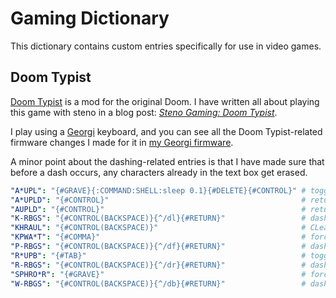 # Gaming Dictionary

This dictionary contains custom entries specifically for use in video games.

## Doom Typist

[Doom Typist][] is a mod for the original Doom. I have written all about playing
this game with steno in a blog post: _[Steno Gaming: Doom Typist][]_.

I play using a [Georgi][] keyboard, and you can see all the Doom Typist-related
firmware changes I made for it in [my Georgi firmware][].

A minor point about the dashing-related entries is that I have made sure that
before a dash occurs, any characters already in the text box get erased.

```yaml
"A*UPL": "{#GRAVE}{:COMMAND:SHELL:sleep 0.1}{#DELETE}{#CONTROL}" # toggle AUtoMap: force explore, wait a bit, toggle automap, then return to auto mode
"A*UPLD": "{#CONTROL}"                                           # return to AUto MoDe
"AUPLD": "{#CONTROL}"                                            # return to AUto MoDe
"K-RBGS": "{#CONTROL(BACKSPACE)}{^/dl}{#RETURN}"                 # dash left
"KHRAUL": "{#CONTROL(BACKSPACE)}"                                # CLear ALL
"KPWA*T": "{#COMMA}"                                             # force COMBAT
"P-RBGS": "{#CONTROL(BACKSPACE)}{^/df}{#RETURN}"                 # dash forward
"R*UPB": "{#TAB}"                                                # toggle RUN mode [override]
"R-RBGS": "{#CONTROL(BACKSPACE)}{^/dr}{#RETURN}"                 # dash right
"SPHRO*R": "{#GRAVE}"                                            # force EXPLORE
"W-RBGS": "{#CONTROL(BACKSPACE)}{^/db}{#RETURN}"                 # dash backward
```

[Doom Typist]: https://github.com/mmaulwurff/typist.pk3
[Georgi]: https://www.gboards.ca/product/georgi
[my Georgi firmware]: https://github.com/paulfioravanti/qmk_keymaps/blob/master/keyboards/gboards/georgi/keymaps/paulfioravanti/keymap.c
[Steno Gaming: Doom Typist]: https://www.paulfioravanti.com/blog/steno-gaming-doom-typist/
